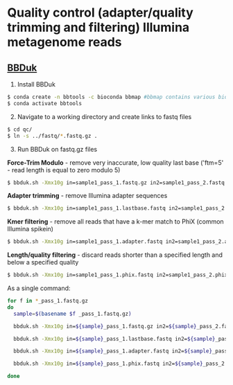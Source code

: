 # Quality control (adapter/quality trimming and filtering) Illumina metagenome reads

## [BBDuk](https://jgi.doe.gov/data-and-tools/software-tools/bbtools/bb-tools-user-guide/bbduk-guide/)

1. Install BBDuk

```bash
$ conda create -n bbtools -c bioconda bbmap #bbmap contains various bioinformatic tools including BBDuk
$ conda activate bbtools
```

2. Navigate to a working directory and create links to fastq files

```bash
$ cd qc/
$ ln -s ../fastq/*.fastq.gz .
```

3. Run BBDuk on fastq.gz files

**Force-Trim Modulo** - remove very inaccurate, low quality last base ('ftm=5' - read length is equal to zero modulo 5)

```bash
$ bbduk.sh -Xmx10g in=sample1_pass_1.fastq.gz in2=sample1_pass_2.fastq.gz out=sample1_pass_1.lastbase.fastq out2=sample1_pass_2.lastbase.fastq ftm=5 threads=20 >& sample1.lastbase.log.txt
```

**Adapter trimming** - remove Illumina adapter sequences

```bash
$ bbduk.sh -Xmx10g in=sample1_pass_1.lastbase.fastq in2=sample1_pass_2.lastbase.fastq out=sample1_pass_1.adapter.fastq out2=sample1_pass_2.adapter.fastq ref=/bbmap-39.01-0/resources/adapters.fa ktrim=r k=23 mink=11 hdist=1 tpe tbo threads=20 >& sample1.adapter.log.txt
```

**Kmer filtering** - remove all reads that have a k-mer match to PhiX (common Illumina spikein)

```bash
$ bbduk.sh -Xmx10g in=sample1_pass_1.adapter.fastq in2=sample1_pass_2.adapter.fastq out=sample1_pass_1.phix.fastq out2=sample1_pass_2.phix.fastq ref=/bbmap-39.01-0/resources/phix_adapters.fa.gz k=31 hdist=1 stats=sample1_stats.txt threads=20 >& $sample1.phix.log.txt
```

**Length/quality filtering** - discard reads shorter than a specified length and below a specified quality 

```bash
$ bbduk.sh -Xmx10g in=sample1_pass_1.phix.fastq in2=sample1_pass_2.phix.fastq out=sample1_pass_1.qc.fastq out2=sample1_pass_2.qc.fastq qtrim=rl trimq=15 minlength=30 threads=20 >& sample1.quality.log.txt
```

As a single command:

```bash
for f in *_pass_1.fastq.gz
do 
  sample=$(basename $f _pass_1.fastq.gz)

  bbduk.sh -Xmx10g in=${sample}_pass_1.fastq.gz in2=${sample}_pass_2.fastq.gz out=${sample}_pass_1.lastbase.fastq out2=${sample}_pass_2.lastbase.fastq ftm=5 threads=40 >& ${sample}.lastbase.log.txt

  bbduk.sh -Xmx10g in=${sample}_pass_1.lastbase.fastq in2=${sample}_pass_2.lastbase.fastq out=${sample}_pass_1.adapter.fastq out2=${sample}_pass_2.adapter.fastq ref=/bbmap-39.01-0/resources/adapters.fa ktrim=r k=23 mink=11 hdist=1 tpe tbo threads=40 >& ${sample}.adapter.log.txt

  bbduk.sh -Xmx10g in=${sample}_pass_1.adapter.fastq in2=${sample}_pass_2.adapter.fastq out=${sample}_pass_1.phix.fastq out2=${sample}_pass_2.phix.fastq ref=/bbmap-39.01-0/resources/phix_adapters.fa.gz k=31 hdist=1 stats=${sample}_stats.txt threads=40 >& ${sample}.phix.log.txt

  bbduk.sh -Xmx10g in=${sample}_pass_1.phix.fastq in2=${sample}_pass_2.phix.fastq out=${sample}_pass_1.qc.fastq out2=${sample}_pass_2.qc.fastq qtrim=rl trimq=15 minlength=30 threads=40 >& ${sample}.quality.log.txt

done
  ```
